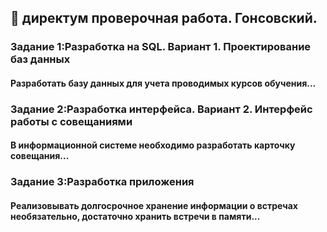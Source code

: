 ## 📲 директум проверочная работа. Гонсовский.

### Задание 1:Разработка на SQL. Вариант 1. Проектирование баз данных

#### Разработать базу данных для учета проводимых курсов обучения...


### Задание 2:Разработка интерфейса. Вариант 2. Интерфейс работы с совещаниями

#### В информационной системе необходимо разработать карточку совещания...

### Задание 3:Разработка приложения

#### Реализовывать долгосрочное хранение информации о встречах необязательно, достаточно хранить встречи в памяти...